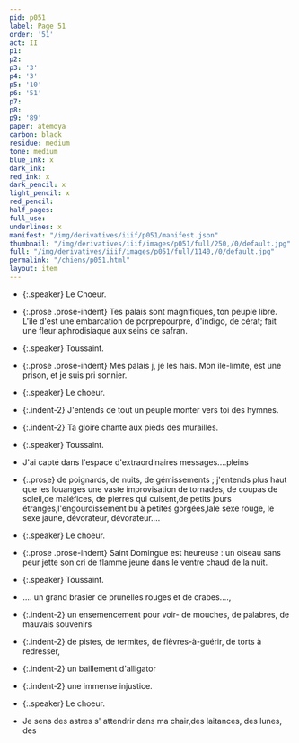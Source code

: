 ```yaml
---
pid: p051
label: Page 51
order: '51'
act: II
p1: 
p2: 
p3: '3'
p4: '3'
p5: '10'
p6: '51'
p7: 
p8: 
p9: '89'
paper: atemoya
carbon: black
residue: medium
tone: medium
blue_ink: x
dark_ink: 
red_ink: x
dark_pencil: x
light_pencil: x
red_pencil: 
half_pages: 
full_use: 
underlines: x
manifest: "/img/derivatives/iiif/p051/manifest.json"
thumbnail: "/img/derivatives/iiif/images/p051/full/250,/0/default.jpg"
full: "/img/derivatives/iiif/images/p051/full/1140,/0/default.jpg"
permalink: "/chiens/p051.html"
layout: item
---
```




- {:.speaker} Le Choeur.

- {:.prose .prose-indent} Tes palais sont magnifiques, ton peuple libre. L'île <span class="delete">d'</span><span class="add #r_i above">est </span>une embarcation de <span class="delete">porpre</span><span class="add light-pencil above">pourpre</span>, d'indigo, de cérat; <span class="delete">fait </span>une fleur aphrodisiaque aux seins de safran.


- {:.speaker} Toussaint.

- {:.prose .prose-indent} Mes palais <span class="delete">j</span><span class="add  ">,</span> je les hais. Mon île-limite, est une prison, et je suis pri sonnier.


- {:.speaker} Le choeur.

- {:.indent-2} J'entends de tout un peuple monter vers toi des hymnes.
- {:.indent-2} Ta gloire chante aux pieds des murailles.


- {:.speaker} Toussaint.

- J'ai capté dans l'espace d'extraordinaires messages....pleins
- {:.prose} de poignards<span class="add light-pencil inline">,</span> de nuits, de gémissements&nbsp;; j'entends plus haut que les louanges une vaste improvisation de tornades, de coup<span class="delete">a</span>s de soleil,de maléfices, de pierres qui cuisent,de petits jours étranges,l'engourdissement bu à petite<span class="add  ">s</span> gorgées,<span class="delete">la</span><span class="add  ">le</span> sexe rouge<span class="add  inline">, </span><span class="add  ">le</span> sexe jaune, dévorateur, dévorateur....


- {:.speaker} Le choeur.

- {:.prose .prose-indent} Saint Domingue est heureuse&nbsp;: un oiseau sans peur jette son cri de flamme jeune dans le ventre chaud de la nuit.


- {:.speaker} Toussaint.

- .... un grand brasier de prunelles rouges et de crabes....,
- {:.indent-2} un ensemencement pour voir- de mouches, de palabres, de mauvais souvenirs
- {:.indent-2} de pistes, de termites, de fièvres-à-guérir, de torts à redresser,
- {:.indent-2} un baillement d'al<span class="add  above">l</span>igator
- {:.indent-2} une immense injustice.


- {:.speaker} Le choeur.

- Je sens des astres s' attendrir dans ma chair,des laitances, des lunes, des



